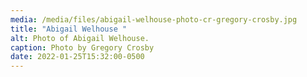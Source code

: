 ```yaml
---
media: /media/files/abigail-welhouse-photo-cr-gregory-crosby.jpg
title: "Abigail Welhouse "
alt: Photo of Abigail Welhouse.
caption: Photo by Gregory Crosby
date: 2022-01-25T15:32:00-0500
---
```

